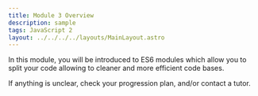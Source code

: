 ```yaml
---
title: Module 3 Overview
description: sample
tags: JavaScript 2
layout: ../../../../layouts/MainLayout.astro
---
```


In this module, you will be introduced to ES6 modules which allow you to split your code allowing to cleaner and more efficient code bases.

If anything is unclear, check your progression plan, and/or contact a tutor.
